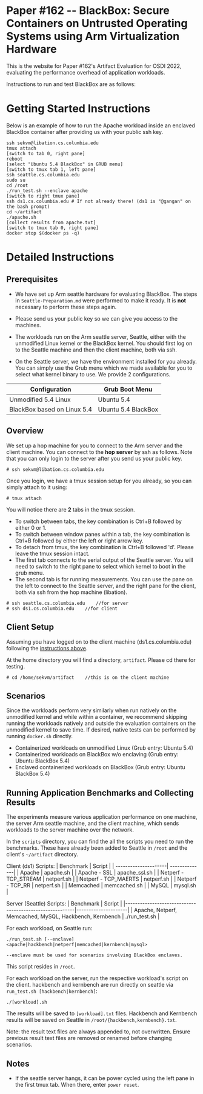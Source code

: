 # Paper #162 -- BlackBox: Secure Containers on Untrusted Operating Systems using Arm Virtualization Hardware

This is the website for Paper #162's Artifact Evaluation for OSDI 2022,
evaluating the performance overhead of application workloads.

Instructions to run and test BlackBox are as follows:

# Getting Started Instructions

Below is an example of how to run the Apache workload inside an enclaved
BlackBox container after providing us with your public ssh key.

```
ssh sekvm@libation.cs.columbia.edu
tmux attach
[switch to tab 0, right pane]
reboot
[select "Ubuntu 5.4 BlackBox" in GRUB menu]
[switch to tmux tab 1, left pane]
ssh seattle.cs.columbia.edu
sudo su
cd /root
./run_test.sh --enclave apache
[switch to right tmux pane]
ssh ds1.cs.columbia.edu # If not already there! (ds1 is "@gangan" on the bash prompt)
cd ~/artifact
./apache.sh
[collect results from apache.txt]
[switch to tmux tab 0, right pane]
docker stop $(docker ps -q)
```

# Detailed Instructions

## Prerequisites

* We have set up Arm seattle hardware for evaluating BlackBox. The steps in
  ``Seattle-Preparation.md`` were performed to make it ready. It is **not**
  necessary to perform these steps again.

* Please send us your public key so we can give you access to the machines.

* The workloads run on the Arm seattle server, Seattle, either with the unmodified Linux kernel or the BlackBox kernel. You should first log on to the Seattle machine and then the client machine, both via ssh.

* On the Seattle server, we have the environment installed for you already. You can simply use the Grub menu which we made available for you to select what kernel binary to use. We provide 2 configurations.

| Configuration                 | Grub Boot Menu     
|-------------------------------|--------------------
| Unmodified 5.4 Linux          | Ubuntu 5.4
| BlackBox based on Linux 5.4   | Ubuntu 5.4 BlackBox

## Overview
We set up a hop machine for you to connect to the Arm server and the client machine. You can connect to the **hop server** by ssh as follows. Note that you can only login to the server after you send us your public key.
```
# ssh sekvm@libation.cs.columbia.edu
```

Once you login, we have a tmux session setup for you already, so you can simply attach to it using:
```
# tmux attach
```

You will notice there are **2** tabs in the tmux session.
* To switch between tabs, the key combination is Ctrl+B followed by either 0 or 1.
* To switch between window panes within a tab, the key combination is Ctrl+B followed by either the left or right arrow key.
* To detach from tmux, the key combination is Ctrl+B followed 'd'. Please leave the tmux session intact.
* The first tab connects to the serial output of the Seattle server. You will need to switch to the right pane to select which kernel to boot in the grub menu.
* The second tab is for running measurements. You can use the pane on the left to connect to the Seattle server, and the right pane for the client, both via ssh from the hop machine (libation).
```
# ssh seattle.cs.columbia.edu    //for server
# ssh ds1.cs.columbia.edu    //for client
```

## Client Setup

Assuming you have logged on to the client machine (ds1.cs.columbia.edu) following the [instructions above](#Overview).

At the home directory you will find a directory, ``artifact``. Please cd there for testing.
```
# cd /home/sekvm/artifact    //this is on the client machine
```

## Scenarios

Since the workloads perform very similarly when run natively on the unmodified
kernel and while within a container, we recommend skipping running the workloads
natively and outside the evaluation containers on the unmodified kernel to save
time. If desired, native tests can be performed by running ``docker.sh``
directly.

* Containerized workloads on unmodified Linux (Grub entry: Ubuntu 5.4)
* Containerized workloads on BlackBox w/o enclaving (Grub entry: Ubuntu BlackBox 5.4)
* Enclaved containerized workloads on BlackBox (Grub entry: Ubuntu BlackBox 5.4)

## Running Application Benchmarks and Collecting Results

The experiments measure various application performance on one machine, the server Arm seattle machine, and the client machine, which sends workloads to the server machine over the network.


In the ``scripts`` directory, you can find the all the scripts you need to run the benchmarks. These have already been added to Seattle in ``/root`` and the client's ``~/artifact`` directory.

Client (ds1) Scripts:
| Benchmark            | Script        |
| ---------------------| --------------|
| Apache               | apache.sh     |
| Apache - SSL         | apache_ssl.sh |
| Netperf - TCP_STREAM | netperf.sh    |
| Netperf - TCP_MAERTS | netperf.sh    |
| Netperf - TCP_RR     | netperf.sh    |
| Memcached            | memcached.sh  |
| MySQL                | mysql.sh      |


Server (Seattle) Scripts:
| Benchmark                                               | Script              |
|---------------------------------------------------------|---------------------|
| Apache, Netperf, Memcached, MySQL, Hackbench, Kernbench | ./run_test.sh       |


For each workload, on Seattle run:
```
./run_test.sh [--enclave] <apache|hackbench|netperf|memcached|kernbench|mysql>

--enclave must be used for scenarios involving BlackBox enclaves.
```
This script resides in ``/root``.


For each workload on the server, run the respective workload's script on the
client. hackbench and kernbench are run directly on seattle via ``run_test.sh
[hackbench|kernbench]``:
```
./[workload].sh
```

The results will be saved to ``[workload].txt`` files. Hackbench and Kernbench
results will be saved on Seattle in ``/root/{hackbench,kernbench}.txt``.

Note: the result text files are always appended to, not overwritten. Ensure
previous result text files are removed or renamed before changing scenarios.

## Notes

* If the seattle server hangs, it can be power cycled using the left pane in the
  first tmux tab. When there, enter ``power reset``.
